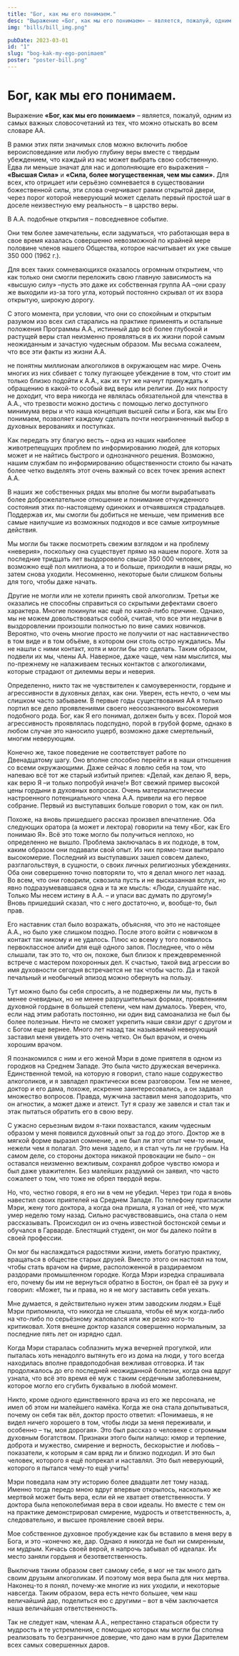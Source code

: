 ```yaml
---
title: "Бог, как мы его понимаем."
desc: "Выражение «Бог, как мы его понимаем» – является, пожалуй, одним из самых важных словосочетаний из тех, что можно отыскать во всем словаре АА."
img: "bills/bill_img.png"

pubDate: 2023-03-01
id: "1"
slug: "bog-kak-my-ego-ponimaem"
poster: "poster-bill.png"
---
```


# Бог, как мы его понимаем.

Выражение **«Бог, как мы его понимаем»** – является, пожалуй, одним из самых важных словосочетаний из тех, что можно отыскать во всем словаре АА.

В рамки этих пяти значимых слов можно включить любое вероисповедание или любую глубину веры вместе с твердым убеждением, что каждый из нас может выбрать свою собственную. Едва ли меньше значат для нас и дополняющие его выражения – **«Высшая Сила»** и **«Сила, более могущественная, чем мы сами».** Для всех, кто отрицает или серьёзно сомневается в существовании божественной силы, эти слова очерчивают рамки открытой двери, через порог которой неверующий может сделать первый простой шаг в доселе неизвестную ему реальность – в царство веры.

В А.А. подобные открытия – повседневное событие.

Они тем более замечательны, если задуматься, что работающая вера в свое время казалась совершенно невозможной по крайней мере половине членов нашего Общества, которое насчитывает их уже свыше 350 000 (1962 г.).

Для всех таких сомневающихся оказалось огромным открытием, что как только они смогли переложить свою главную зависимость на «высшую силу» –пусть это даже их собственная группа АА –они сразу же выходили из-за того угла, который постоянно скрывал от их взора открытую, широкую дорогу.

С этого момента, при условии, что они со спокойным и открытым разумом изо всех сил старались на практике применять и остальные положения Программы А.А., истинный дар всё более глубокой и растущей веры стал неизменно проявляться в их жизни порой самым неожиданным и зачастую чудесным образом. Мы весьма сожалеем, что все эти факты из жизни А.А.

не понятны миллионам алкоголиков в окружающем нас мире. Очень многих из них сбивает с толку пугающее убеждение в том, что стоит им только близко подойти к А.А., как их тут же начнут принуждать к обращению в какой-то особый вид веры или религии. До них попросту не доходит, что вера никогда не являлась обязательной для членства в А.А., что трезвости можно достичь с помощью легко доступного минимума веры и что наша концепция высшей силы и Бога, как мы Его понимаем, позволяет каждому сделать почти неограниченный выбор в духовных верованиях и поступках.

Как передать эту благую весть – одна из наших наиболее животрепещущих проблем по информированию людей, для которых может и не найтись быстрого и однозначного решения. Возможно, нашим службам по информированию общественности стоило бы начать более четко выделять этот очень важный со всех точек зрения аспект А.А.

В наших же собственных рядах мы вполне бы могли вырабатывать более доброжелательное отношение и понимание отчужденного состояния этих по-настоящему одиноких и отчаявшихся страдальцев. Поддержав их, мы смогли бы добиться не меньше, чем применив все самые наилучшие из возможных подходов и все самые хитроумные действия.

Мы могли бы также посмотреть свежим взглядом и на проблему «неверия», поскольку она существует прямо на нашем пороге. Хотя за последние тридцать лет выздоровело свыше 350 000 человек, возможно ещё пол миллиона, а то и больше, приходили в наши ряды, но затем снова уходили. Несомненно, некоторые были слишком больны для того, чтобы даже начать.

Другие не могли или не хотели принять свой алкоголизм. Третьи же оказались не способны справиться со скрытыми дефектами своего характера. Многие покинули нас ещё по какой-либо причине. Однако, мы не можем довольствоваться собой, считая, что все эти неудачи в выздоровлении произошли полностью по вине самих новичков. Вероятно, что очень многие просто не получили от нас наставничество в том виде и в том объёме, в котором они столь остро нуждались. Мы не нашли с ними контакт, хотя и могли бы это сделать. Таким образом, подвели их мы, члены АА. Наверное, даже чаще, чем нам мыслится, мы по-прежнему не налаживаем тесных контактов с алкоголиками, которые страдают от дилеммы веры и неверия.

Определенно, никто так не чувствителен к самоуверенности, гордыне и агрессивности в духовных делах, как они. Уверен, есть нечто, о чем мы слишком часто забываем. В первые годы существования АА я только портил все дело проявлениями своего неосознанного высокомерия подобного рода. Бог, как Я его понимал, должен быть у всех. Порой моя агрессивность проявлялась подспудно, порой в грубой форме, однако в любом случае это наносило ущерб, возможно даже смертельный, многим неверующим.

Конечно же, такое поведение не соответствует работе по Двенадцатому шагу. Оно вполне способно перейти и в наши отношения со всеми окружающими. Даже сейчас я ловлю себя на том, что напеваю всё тот же старый избитый припев: «Делай, как делаю Я, верь, как верю Я –и только попробуй иначе!» Вот свежий пример высокой цены гордыни в духовных вопросах. Очень материалистически настроенного потенциального члена А.А. привели на его первое собрание. Первый из выступавших больше говорил о том, как он пил.

Похоже, на вновь пришедшего рассказ произвел впечатление. Оба следующих оратора (а может и лектора) говорили на тему «Бог, как Его понимаю Я». Всё это тоже могло бы получиться неплохо, но определенно не вышло. Проблема заключалась в их подходе, в том, каким образом они подавали свой опыт. Из них прямо-таки выпирало высокомерие. Последний из выступавших зашел совсем далеко, разглагольствуя, в сущности, о своих личных религиозных убеждениях. Оба они совершенно точно повторяли то, что я делал много лет назад. Во всем, что они говорили, сквозила пусть и не высказанная вслух, но явно подразумевавшаяся одна и та же мысль: «Люди, слушайте нас. Только Мы несем истину в А.А. – и упаси вас думать по другому!» Вновь пришедший сказал, что с него достаточно, и, вообще-то, был прав.

Его наставник стал было возражать, объясняя, что это не настоящее А.А., но было уже слишком поздно. После этого войти с новичком в контакт так никому и не удалось. Плюс ко всему у того появилось первоклассное алиби для ещё одного запоя. Последнее, что о нём слышали, так это то, что он, похоже, был близок к преждевременной встрече с мастером похоронных дел. К счастью, такой вид агрессии во имя духовности сегодня встречается не так чтобы часто. Да и такой печальный и необычный эпизод можно обернуть на пользу.

Тут можно было бы себя спросить, а не подвержены ли мы, пусть в менее очевидных, но не менее разрушительных формах, проявлениям духовной гордыне в большей степени, чем нам думалось. Уверен, что, если над этим работать постоянно, ни один вид самоанализа не был бы более полезным. Ничто не сможет укрепить наши связи друг с другом и с Богом еще вернее. Много лет назад так называемый неверующий заставил меня увидеть это очень четко. Он был врачом, и очень хорошим врачом.

Я познакомился с ним и его женой Мэри в доме приятеля в одном из городков на Среднем Западе. Это была чисто дружеская вечеринка. Единственной темой, на которую я говорил, стало наше содружество алкоголиков, и я завладел практически всем разговором. Тем не менее, доктор и его дама, похоже, искренне заинтересовались, а он задавал множество вопросов. Правда, мужчина заставил меня заподозрить, что он агностик, а может даже и атеист. Тут я сразу же завелся и стал так и этак пытаться обратить его в свою веру.

С ужасно серьезным видом я-таки похвастался, каким чудесным образом у меня появился духовный опыт за год до этого. Доктор же в мягкой форме выразил сомнение, а не был ли этот опыт чем-то иным, нежели чем я полагал. Это меня задело, и я стал чуть ли не грубым. На самом деле, со стороны доктора никакой провокации не было – он оставался неизменно вежливым, сохранял доброе чувство юмора и был даже уважителен. Без малейших раздумий он заявил, что часто сожалеет о том, что тоже не обрел твердой веры.

Но, что, честно говоря, я его ни в чем не убедил. Через три года я вновь навестил своих приятелей на Среднем Западе. По телефону пригласили Мэри, жену того доктора, а когда она пришла, я узнал от неё, что муж умер неделю тому назад. Сильно расчувствовавшись, она стала о нем рассказывать. Происходил он из очень известной бостонской семьи и обучался в Гарварде. Блестящий студент, он мог бы далеко пойти в своей профессии.

Он мог бы наслаждаться радостями жизни, иметь богатую практику, вращаться в обществе старых друзей. Вместо этого он настоял на том, чтобы стать врачом на фирме, расположенной в раздираемом раздорами промышленном городке. Когда Мэри изредка спрашивала его, почему бы им не вернуться обратно в Бостон, он брал её за руку и говорил: «Может, ты и права, но я не могу заставить себя уехать.

Мне думается, я действительно нужен этим заводским людям.» Ещё Мэри припомнила, что никогда не слышала, чтобы её муж когда-либо на что-либо по серьёзному жаловался или же резко кого-то критиковал. Хотя внешне доктор казался совершенно нормальным, за последние пять лет он изрядно сдал.

Когда Мэри старалась соблазнить мужа вечерней прогулкой, или пыталась хоть ненадолго вытянуть его из дома на люди, у того всегда находилась вполне правдоподобная вежливая отговорка. И так продолжалось до его последней неожиданной болезни, когда она вдруг узнала, что всё это время её муж с таким сердечным заболеванием, которое могло его сгубить буквально в любой момент.

Никто, кроме одного единственного врача из его же персонала, не имел об этом ни малейшего намёка. Когда же она стала допытываться, почему он себя так вёл, доктор просто ответил: «Понимаешь, я не видел ничего хорошего в том, чтобы люди за меня переживали, и особенно – ты, моя дорогая». Это был рассказ о человеке с огромным духовным богатством. Признаки этого были налицо: юмор и терпение, доброта и мужество, смирение и верность, бескорыстие и любовь – показатели, к которым я сам вряд ли и близко подходил. И это был человек, которого я ещё попрекал и наставлял. Это был неверующий, которого я пытался чему-то ещё учить!

Мэри поведала нам эту историю более двадцати лет тому назад. Именно тогда передо мною вдруг впервые открылось, насколько же мертвой может быть вера, если ей не хватает ответственности. У доктора была непоколебимая вера в свои идеалы. Но вместе с тем он на практике демонстрировал смирение, мудрость и ответственность, а, следовательно, и высшее проявление своей веры.

Мое собственное духовное пробуждение как бы вставило в меня веру в Бога, и это –конечно же, дар. Однако я никогда не был ни смиренным, ни мудрым. Кичась своей верой, я напрочь забывал об идеалах. Их место заняли гордыня и безответственность.

Выключив таким образом свет самому себе, я мог не так много дать своим друзьям алкоголикам. И поэтому моя вера была для них мертва. Наконец-то я понял, почему-же многие из них уходили, и некоторые навсегда. Таким образом, вера есть нечто большее, чем наш величайший дар, поделиться ею с другими – вот в чём заключается наша величайшая ответственность.

Так не следует нам, членам А.А., непрестанно стараться обрести ту мудрость и те устремления, с помощью которых мы могли бы сполна реализовать то безграничное доверие, что дано нам в руки Дарителем всех самых совершенных даров.
